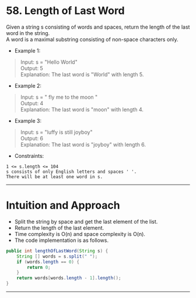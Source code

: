 # 58. Length of Last Word
Given a string s consisting of words and spaces, return the length of the last word in the string.<br>
A word is a maximal substring consisting of non-space characters only.<br>

- Example 1:
>Input: s = "Hello World"<br>
>Output: 5<br>
>Explanation: The last word is "World" with length 5.

- Example 2:
>Input: s = "   fly me   to   the moon  "<br>
>Output: 4<br>
>Explanation: The last word is "moon" with length 4.

- Example 3:
>Input: s = "luffy is still joyboy"<br>
>Output: 6<br>
>Explanation: The last word is "joyboy" with length 6.<br>

- Constraints:

`1 <= s.length <= 104`<br>
`s consists of only English letters and spaces ' '.`<br>
`There will be at least one word in s.`

---
# Intuition and Approach
- Split the string by space and get the last element of the list.
- Return the length of the last element.
- Time complexity is O(n) and space complexity is O(n).
- The code implementation is as follows.

```java
public int lengthOfLastWord(String s) {
    String [] words = s.split(" ");
    if (words.length == 0) {
        return 0;
    }
    return words[words.length - 1].length();
}
```
---